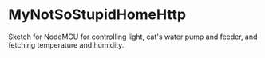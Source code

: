 # MyNotSoStupidHomeHttp
 Sketch for NodeMCU for controlling light, cat's water pump and feeder, and fetching temperature and humidity.
